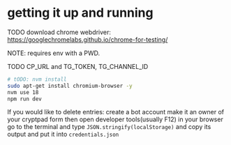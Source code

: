 
# getting it up and running

TODO download chrome webdriver: https://googlechromelabs.github.io/chrome-for-testing/

NOTE: requires env with a PWD.

TODO CP_URL and TG_TOKEN, TG_CHANNEL_ID

```sh
# tODO: nvm install
sudo apt-get install chromium-browser -y
nvm use 18
npm run dev
```

If you would like to delete entries:
create a bot account
make it an owner of your cryptpad form
then open developer tools(usually F12) in your browser
go to the terminal and type `JSON.stringify(localStorage)` and copy its output and put it into `credentials.json`
